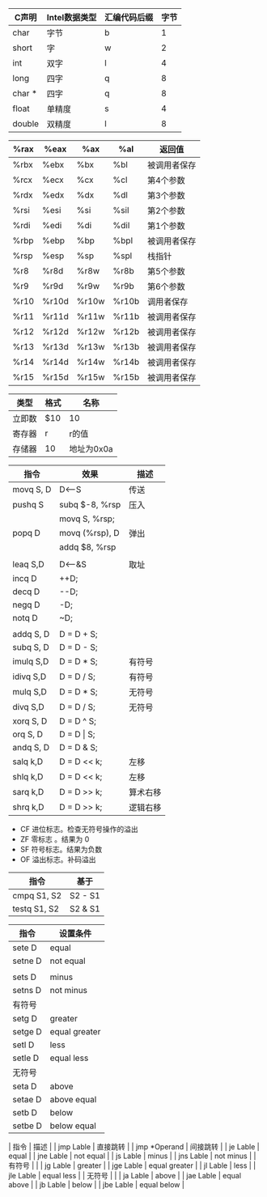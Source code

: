 | C声明  | Intel数据类型 | 汇编代码后缀 | 字节 |
| ------ | ------------- | ------------ | ---- |
| char   | 字节          | b            | 1    |
| short  | 字            | w            | 2    |
| int    | 双字          | l            | 4    |
| long   | 四字          | q            | 8    |
| char * | 四字          | q            | 8    |
| float  | 单精度        | s            | 4    |
| double | 双精度        | l            | 8    |

| %rax | %eax  | %ax   | %al   | 返回值       |
| ---- | ----- | ----- | ----- | ------------ |
| %rbx | %ebx  | %bx   | %bl   | 被调用者保存 |
| %rcx | %ecx  | %cx   | %cl   | 第4个参数    |
| %rdx | %edx  | %dx   | %dl   | 第3个参数    |
| %rsi | %esi  | %si   | %sil  | 第2个参数    |
| %rdi | %edi  | %di   | %dil  | 第1个参数    |
| %rbp | %ebp  | %bp   | %bpl  | 被调用者保存 |
| %rsp | %esp  | %sp   | %spl  | 栈指针       |
| %r8  | %r8d  | %r8w  | %r8b  | 第5个参数    |
| %r9  | %r9d  | %r9w  | %r9b  | 第6个参数    |
| %r10 | %r10d | %r10w | %r10b | 调用者保存   |
| %r11 | %r11d | %r11w | %r11b | 被调用者保存 |
| %r12 | %r12d | %r12w | %r12b | 被调用者保存 |
| %r13 | %r13d | %r13w | %r13b | 被调用者保存 |
| %r14 | %r14d | %r14w | %r14b | 被调用者保存 |
| %r15 | %r15d | %r15w | %r15b | 被调用者保存 |

| 类型   | 格式 | 名称       |
| ------ | ---- | ---------- |
| 立即数 | $10  | 10         |
| 寄存器 | r    | r的值      |
| 存储器 | 10   | 地址为0x0a |

| 指令      | 效果           | 描述     |
| --------- | -------------- | -------- |
| movq S, D | D<--S          | 传送     |
| pushq S   | subq $-8, %rsp | 压入     |
|           | movq S, %rsp;  |          |
| popq D    | movq (%rsp), D | 弹出     |
|           | addq $8, %rsp  |          |
|           |                |          |
| leaq S,D  | D<--&S         | 取址     |
| incq D    | ++D;           |          |
| decq D    | --D;           |          |
| negq D    | -D;            |          |
| notq D    | ~D;            |          |
|           |                |          |
| addq S, D | D = D + S;     |          |
| subq S, D | D = D - S;     |          |
| imulq S,D | D = D * S;     | 有符号   |
| idivq S,D | D = D / S;     | 有符号   |
| mulq S,D  | D = D * S;     | 无符号   |
| divq S,D  | D = D / S;     | 无符号   |
| xorq S, D | D = D ^ S;     |          |
| orq S, D  | D = D \| S;    |          |
| andq S, D | D = D & S;     |          |
| salq k,D  | D = D << k;    | 左移     |
| shlq k,D  | D = D << k;    | 左移     |
| sarq k,D  | D = D >> k;    | 算术右移 |
| shrq k,D  | D = D >> k;    | 逻辑右移 |

* CF 进位标志。检查无符号操作的溢出
* ZF 零标志 。结果为 0
* SF 符号标志。结果为负数
* OF 溢出标志。补码溢出

| 指令         | 基于    |
| ------------ | ------- |
| cmpq S1, S2  | S2 - S1 |
| testq S1, S2 | S2 & S1 |

| 指令    | 设置条件     |
| ------- | ------------ |
| sete D  | equal        |
| setne D | not equal    |
|         |              |
| sets D  | minus        |
| setns D | not minus    |
| 有符号  |              |
| setg D  | greater      |
| setge D | equal greater |
| setl D  | less         |
| setle D | equal less   |
| 无符号  |              |
| seta D  | above        |
| setae D | above equal  |
| setb D  | below        |
| setbe D | below equal  |

| 指令          | 描述          |
| jmp Lable     | 直接跳转      |
| jmp \*Operand | 间接跳转      |
| je Lable      | equal         |
| jne Lable     | not equal     |
| js Lable      | minus         |
| jns Lable     | not minus     |
| 有符号        |               |
| jg Lable      | greater       |
| jge Lable     | equal greater |
| jl Lable      | less          |
| jle Lable     | equal less    |
| 无符号        |               |
| ja Lable      | above         |
| jae Lable     | equal above   |
| jb Lable      | below         |
| jbe Lable     | equal below   |
